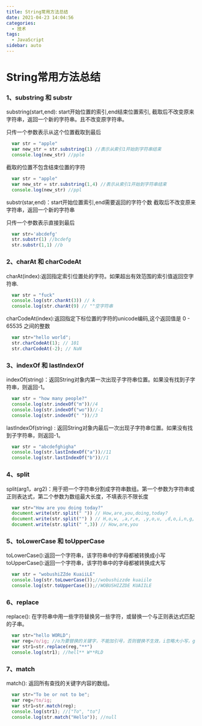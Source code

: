 ```yaml
---
title: String常用方法总结
date: 2021-04-23 14:04:56
categories: 
  - 技术
tags: 
  - JavaScript
sidebar: auto
---
```

# String常用方法总结
### 1、substring 和 substr
substring(start,end): start开始位置的索引,end结束位置索引, 截取后不改变原来字符串，返回一个新的字符串。且不改变原字符串。

只传一个参数表示从这个位置截取到最后
``` javascript
  var str = "apple"
  var new_str = str.substring(1) //表示从索引1开始到字符串结束
  console.log(new_str) //pple
```
截取的位置不包含结束位置的字符
``` javascript
  var str = "apple"
  var new_str = str.substring(1,4) //表示从索引1开始到字符串结束
  console.log(new_str) //ppl
```

substr(star,end)：start开始位置索引,end需要返回的字符个数 截取后不改变原来字符串，返回一个新的字符串

只传一个参数表示直接到最后
``` javascript
  var str='abcdefg'
  str.substr(1) //bcdefg   
  str.substr(1,1) //b
```

### 2、charAt 和 charCodeAt
charAt(index):返回指定索引位置处的字符。如果超出有效范围的索引值返回空字符串.
``` javascript
  var str = "fuck"
  console.log(str.charAt(3)) // k
  console.log(str.charAt(9) // ""空字符串
```

charCodeAt(index):返回指定下标位置的字符的unicode编码,这个返回值是 0 - 65535 之间的整数
``` javascript
  var str="hello world";
  str.charCodeAt(1); // 101
  str.charCodeAt(-2); // NaN
```

### 3、indexOf 和 lastIndexOf
indexOf(string)：返回String对象内第一次出现子字符串位置。如果没有找到子字符串，则返回-1。
``` javascript
  var str = "how many people?"
  console.log(str.indexOf("m"))//4
  console.log(str.indexOf("wo"))//-1
  console.log(str.indexOf(" "))//3
```
lastIndexOf(string) : 返回String对象内最后一次出现子字符串位置。如果没有找到子字符串，则返回-1。
``` javascript
  var str = "abcdefghigha"
  console.log(str.lastIndexOf("a"))//11
  console.log(str.lastIndexOf("b"))//1
```

### 4、split
split(arg1，arg2)：用于把一个字符串分割成字符串数组。第一个参数为字符串或正则表达式，第二个参数为数组最大长度，不填表示不限长度
``` javascript
  var str="How are you doing today?"
  document.write(str.split(" ")) // How,are,you,doing,today?
  document.write(str.split("") ) // H,o,w, ,a,r,e, ,y,o,u, ,d,o,i,n,g, ,t,o,d,a,y,?
  document.write(str.split(" ",3)) // How,are,you
```

### 5、toLowerCase 和 toUpperCase
toLowerCase():返回一个字符串，该字符串中的字母都被转换成小写
toUpperCase():返回一个字符串，该字符串中的字母都被转换成大写

``` javascript
  var str = "wobushiZZde KuaiiLE"
  console.log(str.toLowerCase());//wobushizzde kuaiile
  console.log(str.toUpperCase());//WOBUSHIZZDE KUAIILE
```

### 6、replace
replace(): 在字符串中用一些字符替换另一些字符，或替换一个与正则表达式匹配的子串。
``` javascript
  var str="hello WORLD";
  var reg=/o/ig; //o为要替换的关键字，不能加引号，否则替换不生效，i忽略大小写，g表示全局查找。
  var str1=str.replace(reg,"**")
  console.log(str1); //hell** W**RLD
```

### 7、match 
match(): 返回所有查找的关键字内容的数组。
``` javascript
  var str="To be or not to be";
  var reg=/to/ig;
  var str1=str.match(reg);
  console.log(str1); //["To", "to"]
  console.log(str.match("Hello")); //null
```